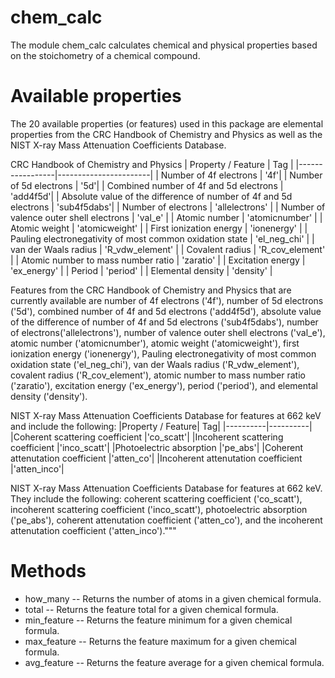 # chem_calc
The module chem_calc calculates chemical and physical properties based on the stoichometry of a chemical compound.

# Available properties
The 20 available properties (or features) used in this package are elemental properties from the CRC Handbook of Chemistry and Physics as well as the NIST X-ray Mass Attenuation Coefficients Database.


CRC Handbook of Chemistry and Physics
| Property / Feature | Tag |
|-----------------|-----------------------|
| Number of 4f electrons  | '4f'|
| Number of 5d electrons  | '5d'|
| Combined number of 4f and 5d electrons | 'add4f5d'|
| Absolute value of the difference of number of 4f and 5d electrons | 'sub4f5dabs'|
| Number of electrons  | 'allelectrons' |
| Number of valence outer shell electrons  | 'val_e' |
| Atomic number | 'atomicnumber' |
| Atomic weight | 'atomicweight' |
| First ionization energy | 'ionenergy' |
| Pauling electronegativity of most common oxidation state | 'el_neg_chi' |
| van der Waals radius | 'R_vdw_element' |
| Covalent radius | 'R_cov_element' | 
| Atomic number to mass number ratio | 'zaratio' |
| Excitation energy  | 'ex_energy' |
| Period  | 'period' |
| Elemental density | 'density' |

Features from the CRC Handbook of Chemistry and Physics that are currently available are number of 4f electrons ('4f'), number of 5d electrons ('5d'), combined number of 4f and 5d electrons ('add4f5d'), absolute value of the difference of number of 4f and 5d electrons ('sub4f5dabs'), number of electrons('allelectrons'), number of valence outer shell electrons ('val_e'), atomic number ('atomicnumber'), atomic weight ('atomicweight'), first ionization energy ('ionenergy'), Pauling electronegativity of most common oxidation state ('el_neg_chi'), van der Waals radius ('R_vdw_element'), covalent radius ('R_cov_element'), atomic number to mass number ratio ('zaratio'), excitation energy ('ex_energy'), period ('period'), and elemental density ('density').

NIST X-ray Mass Attenuation Coefficients Database for features at 662 keV and include the following:
|Property / Feature| Tag|
|----------|----------|
|Coherent scattering coefficient |'co_scatt'|
|Incoherent scattering coefficient |'inco_scatt'|
|Photoelectric absorption |'pe_abs'|
|Coherent attenutation coefficient |'atten_co'|
|Incoherent attenutation coefficient |'atten_inco'|

NIST X-ray Mass Attenuation Coefficients Database for features at 662 keV. They include the following: coherent scattering coefficient ('co_scatt'), incoherent scattering coefficient ('inco_scatt'), photoelectric absorption ('pe_abs'), coherent attenutation coefficient ('atten_co'), and the incoherent attenutation coefficient ('atten_inco')."""


# Methods
* how_many -- Returns the number of atoms in a given chemical formula.
* total --  Returns the feature total for a given chemical formula.
* min_feature -- Returns the feature minimum for a given chemical formula.
* max_feature -- Returns the feature maximum for a given chemical formula.
* avg_feature -- Returns the feature average for a given chemical formula.


